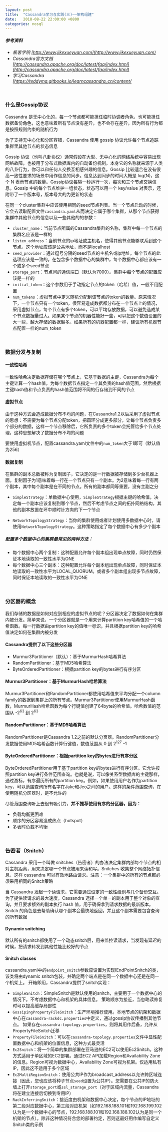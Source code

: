```yaml
---
layout: post
title:  "Cassandra学习与实践(三)——架构组建"
date:   2018-08-22 22:00:00 +0800
categories: nosql
---
```


#### *参考资料*

- *极客学院 [http://www.jikexueyuan.com](http://www.jikexueyuan.com)*
- *Cassandra官方文档 [http://cassandra.apache.org/doc/latest/faq/index.html](http://cassandra.apache.org/doc/latest/faq/index.html)*
- *学习Cassandra [https://teddyma.gitbooks.io/learncassandra_cn/content/*

<br>

### 什么是Gossip协议

Cassandra 是无中心化的，每一个节点都可能担任临时协调者角色，也可能担任数据备份角色，这也意味着所有节点没有差异，也不会存在差异，因为所有行为都是按照规则约束的随机行为

为了支持无中心化和分区容错，Cassandra 使用 gossip 协议允许每个节点追踪集群里其他节点的状态信息

Gossip 协议（也叫八卦协议）通常假设在大型、无中心化的网络系统中容易出现网络故障，也被用于分布式数据库内的自动备份机制。本身它的名称就来源于人类的八卦行为，你可以和任何人交换互相感兴趣的信息。Gossip 比较适合在没有很高一致性要求的场景中用作信息的同步。信息达到同步的时间大概是 log(N)，这个 N 表示节点的数量。Gossip协议每隔一秒运行一次，每次和三个节点交换信息。Gossip 中的每个节点维护一组状态，状态可以用一个 key/value 对表示，还附带了一个版本号，版本号大的为更新的状态

在同一个cluster集群中应该使用相同的seed节点列表。当一个节点启动的时候，它会去读取配置文件`cassandra.yaml`从而决定它属于哪个集群，从那个节点获得集群中其他节点的信息以及一些其他的的参数：

- `cluster_name`：当前节点所属的Cassandra集群的名称，集群中每一个节点的集群名应该是一样的
- `listen_address`：当前节点的ip地址或主机名，使得其他节点能够联系到这个节点。这个地址应该是公共地址，而不是localhost
- `seed_provider`：通过逗号分隔的seed节点的主机名或ip地址。每个节点的此选项应该是一致的。在包含多个数据中心的集群中，每个数据中心都应该有一个或多个seed节点
- `storage_port`：节点间的通信端口（默认为7000）。集群中每个节点的配置应该是一样的
- `initial_token`：这个参数用于手动指定节点的token（哈希）值，一般不用配置
- `num_tokens`：虚拟节点中定义随机分配到该节点的token的数量。原来情况下，一个节点只有一个token，很容易造成数据都分布在一个节点上的情况，采用虚拟节点，每个节点有多个token，可以平均存放数据，可以避免造成某个节点数据量过大。如果某个节点的机器性能好一些，可以把这个数值设置的大一些，越大存储的数据越多。如果所有的机器配置都一样，建议所有机器节点配置一样的num_token

<br>

### 数据分发与复制

#### 一致性哈希

一致性哈希决定数据存储在哪个节点上，它基于数据的主键，Cassandra为每个主键计算一个hash值，为每个数据节点指定一个其负责的hash值范围，然后根据主键hash值和节点负责的hash值范围将不同的行存储到不同的节点

#### 虚拟节点

由于这种方式会造成数据分布不均的问题，在Cassandra1.2以后采用了虚拟节点的思想：不需要为每个节点分配token，把圆环分成更多部分，让每个节点负责多个部分的数据，这样一个节点移除后，它所负责的多个token会托管给多个节点处理，这种思想解决了数据分布不均的问题

要使用虚拟机节点，配置cassandra.yaml文件中的`num_token`大于1即可（默认值为256）

#### 数据复制

在集群的副本总数被称为复制因子，它决定的是一行数据被存储到多少台机器上面。复制因子为1意味着每一行在一个节点只有一个副本。为2意味着每一行有两个副本，其中每个副本是在不同的节点。所有的副本都同等重要，没有主副之分

- `SimpleStrategy`：单数据中心使用，`SimpleStrategy`根据主键的哈希值，决定每一个副本应该复制到哪个节点，然后不考虑节点之间的拓扑网络结构，其他的副本放置在环中顺时针方向的下一个节点

- `NetworkTopologyStrategy`：当你的集群使用或者计划使用多数据中心时，请使用`NetworkTopologyStrategy`。这种策略指定了每个数据中心有多少个副本


##### 配置多个数据中心的集群最常见的两种方法：

- 每个数据中心两个复制：这种配置允许每个副本组出现单点故障，同时仍然保证本地读取的一致性水平为ONE
- 每个数据中心三个副本：这种配置允许每个副本组出现单点故障，同时保证本地读取的一致性水平为LOCAL_QUORUM。或者多个副本组出现多节点故障，同时保证本地读取的一致性水平为ONE


<br>

### 分区器的概念

我们存储的数据是如何对应到相应的虚拟节点的呢？分区器决定了数据如何在集群内被分发。简单来说，一个分区器就是一个用来计算partition key哈希值的一个哈希函数。每一行数据由partition key的值唯一标识，并且根据partition key的哈希值决定如何在集群内被分发

#### Cassandra提供了以下这些分区器

- Murmur3Partitioner（默认）：基于MurmurHash哈希算法
- RandomPartitioner：基于MD5哈希算法
- ByteOrderedPartitioner：根据partition key的bytes进行有序分区

#### Murmur3Partitioner：基于MurmurHash哈希算法

Murmur3Partitioner和RandomPartitioner都使用哈希值来平均分配一个column family的数据到集群上的所有节点。Murmur3Partitioner使用MurmurHash函数，MurmurHash哈希函数为每个行键值创建了64byte的哈希值。哈希数值的范围从 -2<sup>63</sup> 到 2<sup>63</sup> 

#### RandomPartitioner：基于MD5哈希算法

RandomPartitioner是Cassandra 1.2之前的默认分页器。RandomPartitioner分发数据使用MD5哈希函数计算行键值，数值范围从 0 到 2<sup>127</sup> -1

#### ByteOrderedPartitioner：根据partition key的bytes进行有序分区

ByteOrderedPartitioner用于基于partition key的bytes进行有序分区。它允许按照partition key进行条件范围查询。也就是说，可以像关系型数据库的主键那样，通过游标，有序遍历所有的partition key。例如，如果使用用户名作为partition key，可以范围查询所有名字在Jake和Jeo之间的用户。这样的条件范围查询，在使用随机分区器时，是不允许的

尽管范围查询听上去很有吸引力，**并不推荐使用有序的分区器，因为：**

- 负载均衡更困难
- 顺序的分区容易造成热点（hotspot）
- 多表时负载不均衡


<br>

### 告密者（Snitch）

Cassandra 采用一个叫做 snitches（告密者）的办法决定集群内部每个节点的相对主机距离，用来决定哪一个节点被用来读和写。Snitches 收集整个网络拓扑信息，这样 cassandra 可以有效地路由请求。注意：一个集群中的所有的节点都必须采用相同的Snitch策略

当 Cassandra 发起一个读请求，它需要通过设定的一致性级别与几个备份交互。为了提供读请求的最大速度，Cassandra 选择一个单一的副本用于整个对象的查询，并且要求额外的副本执行 hash 值，用于确保拿到请求数据的最新版本。Snitch 的角色是去帮助确认哪个副本会最快地返回，并且这个副本需要包含查询的所有数据

#### Dynamic snitching

默认所有的snitch都使用了一个动态snitch层，用来监控读请求，当发现有延迟的时候，把请求转发到其他性能比较好的节点

#### Snitch classes

cassandra.yaml中的`endpoint_snitch`参数应设置为实现IEndPointSnitch的类，该类将由dynamic snitch包装，并确定两个端点是在同一个数据中心还是在同一个机架上。 开箱即用，Cassandra提供了snitch实现：

- `SimpleSnitch`：SimpleSnitch是默认使用的snitch，主要用于一个数据中心的情况下。不考虑数据中心和机架的具体信息。 策略顺序为接近，当忽略读修复时可以提高缓存局部性
- `GossipingPropertyFileSnitch`：生产环境推荐使用。本地节点的机架和数据中心在`cassandra-rackdc.properties`中定义，通过gossip协议传播到其他节点。 如果存在`cassandra-topology.properties`，则将其用作后备，允许从PropertyFileSnitch迁移
- `PropertyFileSnitch`：可以在`cassandra-topology.properties`文件中显性配置数据中心和机架的位置信息，这种方式最灵活
- `Ec2Snitch`：将一个简单的集群部署在亚马逊的EC2可以使用Ec2Snitch。这种方式适用于单区域的EC2部署。通过EC2 API加载Region和Availability Zone的信息。Region可视为数据中心，Availability Zone可视为机架。仅适用私有IP，因此这不适用于多个区域
- `Ec2MultiRegionSnitch`：使用公共IP作为broadcast_address以允许跨区域连接（因此，您也应该将种子节点`seed`设置为公共IP）。您需要在公共IP的防火墙上打开`storage_port`或`ssl_storage_port`（对于区域内流量，Cassandra将在建立连接后切换到专用IP）
- `RackInferringSnitch`：接近度由机架和数据中心决定，每个节点的IP地址的第二段对应数据中心，第三段对应机架（如192.168.188.101和192.168.199.102认为是一个数据中心的节点，192.168.188.101和192.168.188.102认为是同一个机架的节点）。除非这种情况符合您的部署约定，否则这最好用作编写自定义Snitch类的示例
















